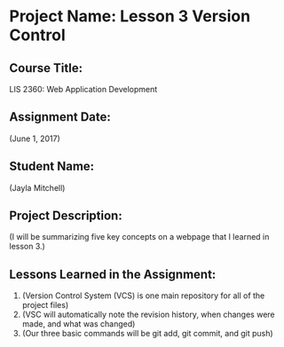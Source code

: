 # Project Name:  Lesson 3 Version Control

## Course Title:
LIS 2360:  Web Application Development

## Assignment Date:  
(June 1, 2017)

## Student Name:  
(Jayla Mitchell)

## Project Description:
(I will be summarizing five key concepts on a webpage that I learned in lesson 3.)

## Lessons Learned in the Assignment:
1. (Version Control System (VCS) is one main repository for all of the project files)
2. (VSC will automatically note the revision history, when changes were made, and what was changed)
3. (Our three basic commands will be git add, git commit, and git push)

